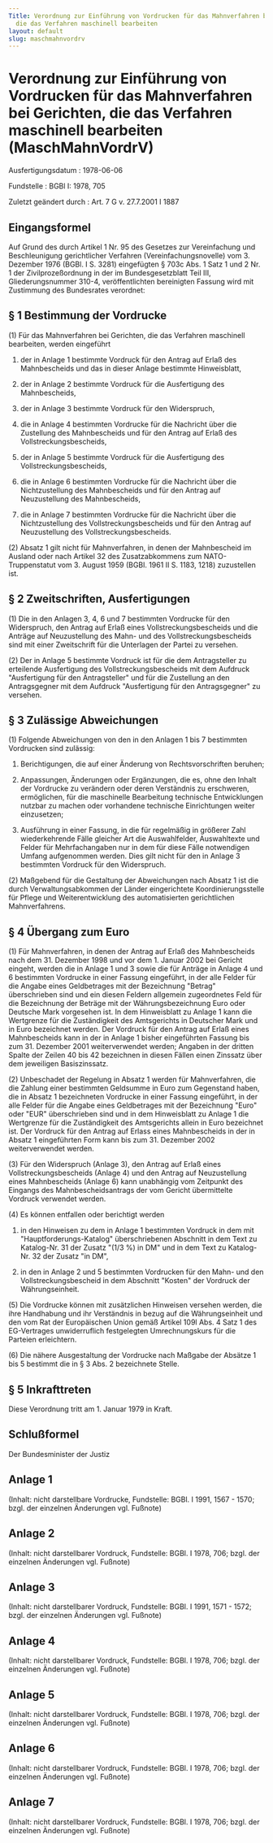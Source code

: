 ```yaml
---
Title: Verordnung zur Einführung von Vordrucken für das Mahnverfahren bei Gerichten,
  die das Verfahren maschinell bearbeiten
layout: default
slug: maschmahnvordrv
---
```


# Verordnung zur Einführung von Vordrucken für das Mahnverfahren bei Gerichten, die das Verfahren maschinell bearbeiten (MaschMahnVordrV)

Ausfertigungsdatum
:   1978-06-06

Fundstelle
:   BGBl I: 1978, 705

Zuletzt geändert durch
:   Art. 7 G v. 27.7.2001 I 1887


## Eingangsformel

Auf Grund des durch Artikel 1 Nr. 95 des Gesetzes zur Vereinfachung
und Beschleunigung gerichtlicher Verfahren (Vereinfachungsnovelle) vom
3\. Dezember 1976 (BGBl. I S. 3281) eingefügten § 703c Abs. 1 Satz 1
und 2 Nr. 1 der Zivilprozeßordnung in der im Bundesgesetzblatt Teil
III, Gliederungsnummer 310-4, veröffentlichten bereinigten Fassung
wird mit Zustimmung des Bundesrates verordnet:


## § 1 Bestimmung der Vordrucke

(1) Für das Mahnverfahren bei Gerichten, die das Verfahren maschinell
bearbeiten, werden eingeführt

1.  der in Anlage 1 bestimmte Vordruck für den Antrag auf Erlaß des
    Mahnbescheids und das in dieser Anlage bestimmte Hinweisblatt,


2.  der in Anlage 2 bestimmte Vordruck für die Ausfertigung des
    Mahnbescheids,


3.  der in Anlage 3 bestimmte Vordruck für den Widerspruch,


4.  die in Anlage 4 bestimmten Vordrucke für die Nachricht über die
    Zustellung des Mahnbescheids und für den Antrag auf Erlaß des
    Vollstreckungsbescheids,


5.  der in Anlage 5 bestimmte Vordruck für die Ausfertigung des
    Vollstreckungsbescheids,


6.  die in Anlage 6 bestimmten Vordrucke für die Nachricht über die
    Nichtzustellung des Mahnbescheids und für den Antrag auf Neuzustellung
    des Mahnbescheids,


7.  die in Anlage 7 bestimmten Vordrucke für die Nachricht über die
    Nichtzustellung des Vollstreckungsbescheids und für den Antrag auf
    Neuzustellung des Vollstreckungsbescheids.




(2) Absatz 1 gilt nicht für Mahnverfahren, in denen der Mahnbescheid
im Ausland oder nach Artikel 32 des Zusatzabkommens zum NATO-
Truppenstatut vom 3. August 1959 (BGBl. 1961 II S. 1183, 1218)
zuzustellen ist.


## § 2 Zweitschriften, Ausfertigungen

(1) Die in den Anlagen 3, 4, 6 und 7 bestimmten Vordrucke für den
Widerspruch, den Antrag auf Erlaß eines Vollstreckungsbescheids und
die Anträge auf Neuzustellung des Mahn- und des
Vollstreckungsbescheids sind mit einer Zweitschrift für die Unterlagen
der Partei zu versehen.

(2) Der in Anlage 5 bestimmte Vordruck ist für die dem Antragsteller
zu erteilende Ausfertigung des Vollstreckungsbescheids mit dem
Aufdruck "Ausfertigung für den Antragsteller" und für die Zustellung
an den Antragsgegner mit dem Aufdruck "Ausfertigung für den
Antragsgegner" zu versehen.


## § 3 Zulässige Abweichungen

(1) Folgende Abweichungen von den in den Anlagen 1 bis 7 bestimmten
Vordrucken sind zulässig:

1.  Berichtigungen, die auf einer Änderung von Rechtsvorschriften beruhen;


2.  Anpassungen, Änderungen oder Ergänzungen, die es, ohne den Inhalt der
    Vordrucke zu verändern oder deren Verständnis zu erschweren,
    ermöglichen, für die maschinelle Bearbeitung technische Entwicklungen
    nutzbar zu machen oder vorhandene technische Einrichtungen weiter
    einzusetzen;


3.  Ausführung in einer Fassung, in die für regelmäßig in größerer Zahl
    wiederkehrende Fälle gleicher Art die Auswahlfelder, Auswahltexte und
    Felder für Mehrfachangaben nur in dem für diese Fälle notwendigen
    Umfang aufgenommen werden. Dies gilt nicht für den in Anlage 3
    bestimmten Vordruck für den Widerspruch.




(2) Maßgebend für die Gestaltung der Abweichungen nach Absatz 1 ist
die durch Verwaltungsabkommen der Länder eingerichtete
Koordinierungsstelle für Pflege und Weiterentwicklung des
automatisierten gerichtlichen Mahnverfahrens.


## § 4 Übergang zum Euro

(1) Für Mahnverfahren, in denen der Antrag auf Erlaß des Mahnbescheids
nach dem 31. Dezember 1998 und vor dem 1. Januar 2002 bei Gericht
eingeht, werden die in Anlage 1 und 3 sowie die für Anträge in Anlage
4 und 6 bestimmten Vordrucke in einer Fassung eingeführt, in der alle
Felder für die Angabe eines Geldbetrages mit der Bezeichnung "Betrag"
überschrieben sind und ein diesen Feldern allgemein zugeordnetes Feld
für die Bezeichnung der Beträge mit der Währungsbezeichnung Euro oder
Deutsche Mark vorgesehen ist. In dem Hinweisblatt zu Anlage 1 kann die
Wertgrenze für die Zuständigkeit des Amtsgerichts in Deutscher Mark
und in Euro bezeichnet werden. Der Vordruck für den Antrag auf Erlaß
eines Mahnbescheids kann in der in Anlage 1 bisher eingeführten
Fassung bis zum 31. Dezember 2001 weiterverwendet werden; Angaben in
der dritten Spalte der Zeilen 40 bis 42 bezeichnen in diesen Fällen
einen Zinssatz über dem jeweiligen Basiszinssatz.

(2) Unbeschadet der Regelung in Absatz 1 werden für Mahnverfahren, die
die Zahlung einer bestimmten Geldsumme in Euro zum Gegenstand haben,
die in Absatz 1 bezeichneten Vordrucke in einer Fassung eingeführt, in
der alle Felder für die Angabe eines Geldbetrages mit der Bezeichnung
"Euro" oder "EUR" überschrieben sind und in dem Hinweisblatt zu Anlage
1 die Wertgrenze für die Zuständigkeit des Amtsgerichts allein in Euro
bezeichnet ist. Der Vordruck für den Antrag auf Erlass eines
Mahnbescheids in der in Absatz 1 eingeführten Form kann bis zum 31.
Dezember 2002 weiterverwendet werden.

(3) Für den Widerspruch (Anlage 3), den Antrag auf Erlaß eines
Vollstreckungsbescheids (Anlage 4) und den Antrag auf Neuzustellung
eines Mahnbescheids (Anlage 6) kann unabhängig vom Zeitpunkt des
Eingangs des Mahnbescheidsantrags der vom Gericht übermittelte
Vordruck verwendet werden.

(4) Es können entfallen oder berichtigt werden

1.  in den Hinweisen zu dem in Anlage 1 bestimmten Vordruck in dem mit
    "Hauptforderungs-Katalog" überschriebenen Abschnitt in dem Text zu
    Katalog-Nr. 31 der Zusatz "(1/3 %) in DM" und in dem Text zu Katalog-
    Nr. 32 der Zusatz "in DM",


2.  in den in Anlage 2 und 5 bestimmten Vordrucken für den Mahn- und den
    Vollstreckungsbescheid in dem Abschnitt "Kosten" der Vordruck der
    Währungseinheit.




(5) Die Vordrucke können mit zusätzlichen Hinweisen versehen werden,
die ihre Handhabung und ihr Verständnis in bezug auf die
Währungseinheit und den vom Rat der Europäischen Union gemäß Artikel
109l Abs. 4 Satz 1 des EG-Vertrages unwiderruflich festgelegten
Umrechnungskurs für die Parteien erleichtern.

(6) Die nähere Ausgestaltung der Vordrucke nach Maßgabe der Absätze 1
bis 5 bestimmt die in § 3 Abs. 2 bezeichnete Stelle.


## § 5 Inkrafttreten

Diese Verordnung tritt am 1. Januar 1979 in Kraft.


## Schlußformel

Der Bundesminister der Justiz


## Anlage 1

(Inhalt: nicht darstellbare Vordrucke,
Fundstelle: BGBl. I 1991, 1567 - 1570;
bzgl. der einzelnen Änderungen vgl. Fußnote)


## Anlage 2

(Inhalt: nicht darstellbarer Vordruck,
Fundstelle: BGBl. I 1978, 706;
bzgl. der einzelnen Änderungen vgl. Fußnote)


## Anlage 3

(Inhalt: nicht darstellbarer Vordruck,
Fundstelle: BGBl. I 1991, 1571 - 1572;
bzgl. der einzelnen Änderungen vgl. Fußnote)


## Anlage 4

(Inhalt: nicht darstellbarer Vordruck,
Fundstelle: BGBl. I 1978, 706;
bzgl. der einzelnen Änderungen vgl. Fußnote)


## Anlage 5

(Inhalt: nicht darstellbarer Vordruck,
Fundstelle: BGBl. I 1978, 706;
bzgl. der einzelnen Änderungen vgl. Fußnote)


## Anlage 6

(Inhalt: nicht darstellbarer Vordruck,
Fundstelle: BGBl. I 1978, 706;
bzgl. der einzelnen Änderungen vgl. Fußnote)


## Anlage 7

(Inhalt: nicht darstellbarer Vordruck,
Fundstelle: BGBl. I 1978, 706;
bzgl. der einzelnen Änderungen vgl. Fußnote)

